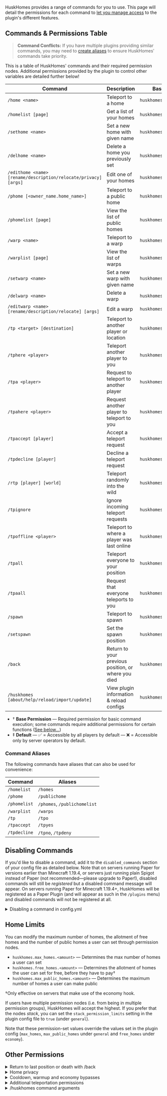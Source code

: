 HuskHomes provides a range of commands for you to use. This page will detail the permissions for each command to [let you manage access](managing-access) to the plugin's different features.

## Commands & Permissions Table
> **Command Conflicts:** If you have multiple plugins providing similar commands, you may need to [create aliases](command-conflicts) to ensure HuskHomes' commands take priority.

This is a table of HuskHomes' commands and their required permission nodes. Additional permissions provided by the plugin to control other variables are detailed further below!

| Command                                                         | Description                                         | Base Permission&dagger;       | Default&ddagger; |
|-----------------------------------------------------------------|-----------------------------------------------------|-------------------------------|:----------------:|
| `/home <name>`                                                  | Teleport to a home                                  | `huskhomes.command.home`      |        ✅         |
| `/homelist [page]`                                              | Get a list of your homes                            | `huskhomes.command.homelist`  |        ✅         |
| `/sethome <name>`                                               | Set a new home with given name                      | `huskhomes.command.sethome`   |        ✅         |
| `/delhome <name>`                                               | Delete a home you previously set                    | `huskhomes.command.delhome`   |        ✅         |
| `/edithome <name> [rename/description/relocate/privacy] [args]` | Edit one of your homes                              | `huskhomes.command.edithome`  |        ✅         |
| `/phome [<owner_name.home_name>]`                               | Teleport to a public home                           | `huskhomes.command.phome`     |        ✅         |
| `/phomelist [page]`                                             | View the list of public homes                       | `huskhomes.command.phomelist` |        ✅         |
| `/warp <name>`                                                  | Teleport to a warp                                  | `huskhomes.command.warp`      |        ✅         |
| `/warplist [page]`                                              | View the list of warps                              | `huskhomes.command.warplist`  |        ✅         |
| `/setwarp <name>`                                               | Set a new warp with given name                      | `huskhomes.command.setwarp`   |        ❌         |
| `/delwarp <name>`                                               | Delete a warp                                       | `huskhomes.command.delwarp`   |        ❌         |
| `/editwarp <name> [rename/description/relocate] [args]`         | Edit a warp                                         | `huskhomes.command.editwarp`  |        ❌         |
| `/tp <target> [destination]`                                    | Teleport to another player or location              | `huskhomes.command.tp`        |        ❌         |
| `/tphere <player>`                                              | Teleport another player to you                      | `huskhomes.command.tphere`    |        ❌         |
| `/tpa <player>`                                                 | Request to teleport to another player               | `huskhomes.command.tpa`       |        ✅         |
| `/tpahere <player>`                                             | Request another player to teleport to you           | `huskhomes.command.tpahere`   |        ✅         |
| `/tpaccept [player]`                                            | Accept a teleport request                           | `huskhomes.command.tpaccept`  |        ✅         |
| `/tpdecline [player]`                                           | Decline a teleport request                          | `huskhomes.command.tpdecline` |        ✅         |
| `/rtp [player] [world]`                                         | Teleport randomly into the wild                     | `huskhomes.command.rtp`       |        ✅         |
| `/tpignore`                                                     | Ignore incoming teleport requests                   | `huskhomes.command.tpignore`  |        ✅         |
| `/tpoffline <player>`                                           | Teleport to where a player was last online          | `huskhomes.command.tpoffline` |        ❌         |
| `/tpall`                                                        | Teleport everyone to your position                  | `huskhomes.command.tpall`     |        ❌         |
| `/tpaall`                                                       | Request that everyone teleports to you              | `huskhomes.command.tpaall`    |        ❌         |
| `/spawn`                                                        | Teleport to spawn                                   | `huskhomes.command.spawn`     |        ✅         |
| `/setspawn`                                                     | Set the spawn position                              | `huskhomes.command.setspawn`  |        ❌         |
| `/back`                                                         | Return to your previous position, or where you died | `huskhomes.command.back`      |        ✅         |
| `/huskhomes [about/help/reload/import/update]`                  | View plugin information & reload configs            | `huskhomes.command.huskhomes` |        ✅         |

* &dagger; **Base Permission** &mdash; Required permission for basic command execution; some commands require additional permissions for certain functions ([See below&hellip;](#other-permissions))
* &ddagger; **Default** &mdash; ✅ = Accessible by all players by default &mdash; ❌ = Accessible only by server operators by default.

### Command Aliases
The following commands have aliases that can also be used for convenience:

| Command      | Aliases                      |
|--------------|------------------------------|
| `/homelist`  | `/homes`                     |
| `/phome`     | `/publichome`                |
| `/phomelist` | `/phomes`, `/publichomelist` |
| `/warplist`  | `/warps`                     |
| `/tp`        | `/tpo`                       |
| `/tpaccept`  | `/tpyes`                     |
| `/tpdecline` | `/tpno`, `/tpdeny`           |

## Disabling Commands

If you'd like to disable a command, add it to the `disabled_commands` section of your config file as detailed below. Note that on servers running Paper for versions earlier than Minecraft 1.19.4, or servers just running plain Spigot instead of Paper (not recommended&mdash;please upgrade to Paper!), disabled commands will still be _registered_ but a disabled command message will appear. On servers running Paper for Minecraft 1.19.4+, HuskHomes will be registered as a Paper Plugin (and will appear as such in the `/plugins` menu) and disabled commands will not be registered at all.

<details>
<summary>Disabling a command in config.yml</summary>

```yaml
# Disabled commands (e.g. ['/home', '/warp'] to disable /home and /warp)
disabled_commands: [ '/rtp' ]
```

</details>

## Home Limits
You can modify the maximum number of homes, the allotment of free homes and the number of public homes a user can set through permission nodes.

* `huskhomes.max_homes.<amount>` — Determines the max number of homes a user can set
* `huskhomes.free_homes.<amount>` — Determines the allotment of homes the user can set for free, before they have to pay&dagger;
* `huskhomes.max_public_homes.<amount>` — Determines the maximum number of homes a user can make public

&dagger;Only effective on servers that make use of the economy hook.

If users have multiple permission nodes (i.e. from being in multiple permission groups), HuskHomes will accept the highest. If you prefer that the nodes _stack_, you can set the `stack_permission_limits` setting in the plugin config file to `true` (under `general`).

Note that these permission-set values override the values set in the plugin config (`max_homes`, `max_public_homes` under `general` and `free_homes` under `economy`).

## Other Permissions

<details>
<summary>Return to last position or death with /back</summary>

These permissions control what the user can do with the back command, including the ability to return to their last position or to where they died.

| Command                    | Description                                            | Permission                        | Default |
|----------------------------|--------------------------------------------------------|-----------------------------------|:-------:|
| `/back` (after respawning) | Use /back to return to where you died&dagger;          | `huskhomes.command.back.death`    |    ✅    |
| `/back`                    | Use /back to return to your previous teleport position | `huskhomes.command.back.previous` |    ✅    |

&dagger;Note that return by death must be enabled in the plugin [[config files]] for this to work.
</details>

<details>
<summary>Home privacy</summary>

These permissions allow you to make a home public/private (toggling its privacy). There are also permissions that let you use, edit and delete homes that have not been set publicly.

| Command                                                                             | Description                                  | Permission                           | Default |
|-------------------------------------------------------------------------------------|----------------------------------------------|--------------------------------------|:-------:|
| `/edithome <name> privacy [public/private]`                                         | Modify the privacy of a home                 | `huskhomes.command.edithome.privacy` |    ❌    |
| `/homelist <player> [page]`                                                         | View a list of a user's homes                | `huskhomes.command.home.other`       |    ❌    |
| `/home [<owner_name>.<home_name>]`                                                  | Teleport to a user's home, public or private | `huskhomes.command.home.other`       |    ❌    |
| `/edithome [<owner_name>.<home_name>] [rename/description/relocate/privacy] [args]` | Edit a user's home                           | `huskhomes.command.edithome.other`   |    ❌    |
| `/delhome [<owner_name>.<home_name>]`                                               | Delete a user's home                         | `huskhomes.command.delhome.other`    |    ❌    |
</details>


<details>
<summary>Cooldown, warmup and economy bypasses</summary>

These permissions let you bypass teleportation warmup checks, rtp cooldown checks and economy checks

| Description                                | Permission                              | Default |
|--------------------------------------------|-----------------------------------------|:-------:|
| Bypass timed teleportation warmups&dagger; | `huskhomes.bypass_teleport_warmup`      | Not set |
| Bypass economy checks                      | `huskhomes.bypass_economy_checks`       | Not set |
| Bypass the cooldown on `/rtp`&ddagger;     | `huskhomes.command.rtp.bypass_cooldown` |    ❌    |

&dagger;This is not effective when the teleport warmup time is set `<= 0` in the config file.

&ddagger;This is not effective when the /rtp cooldown time is set `<= 0` in the config file.
</details>

<details>
<summary>Additional teleportation permissions</summary>

These permissions allow you to use /tp and /rtp to teleport other players remotely, teleport to co-ordinates, and randomly teleport to other worlds.

| Command                                     | Description                            | Permission                         | Default |
|---------------------------------------------|----------------------------------------|------------------------------------|:-------:|
| `/tp [player] [target] `                    | Teleport another player                | `huskhomes.command.tp.other`       |    ❌    |
| `/tp [player] <x> <y> <z> [world] [server]` | Teleport to a set of coordinates.      | `huskhomes.command.tp.coordinates` |    ❌    |
| `/rtp [player] [world]`                     | Randomly teleport another player.      | `huskhomes.command.rtp.other`      |    ❌    |
| `/rtp [player] [world]`                     | Randomly teleport in a specific world. | `huskhomes.command.rtp.world`      |    ❌    |
| `/spawn [player]`                           | Teleport another player to spawn.      | `huskhomes.command.spawn.other`    |    ❌    |
| `/warp [name] [player]`                     | Teleport another player to a warp.     | `huskhomes.command.warp.other`     |    ❌    |
</details>

<details>
<summary>/huskhomes command arguments</summary>

These permissions control what arguments of the /huskhomes command a user may use.

| Command                          | Description                                | Permission                           | Default |
|----------------------------------|--------------------------------------------|--------------------------------------|:-------:|
| `/huskhomes help [page]`         | View a list of HuskHomes commands          | `huskhomes.command.huskhomes.help`   |    ✅    |
| `/huskhomes [about]`             | View the plugin about menu                 | `huskhomes.command.huskhomes.about`  |    ✅    |
| `/huskhomes reload`              | Reload the plugin config and message files | `huskhomes.command.huskhomes.reload` |    ❌    |
| `/huskhomes import [list/start]` | Import data from other plugins/mods        | `huskhomes.command.huskhomes.import` |    ❌    |
| `/huskhomes update`              | Check for updates                          | `huskhomes.command.huskhomes.update` |    ❌    |
</details>